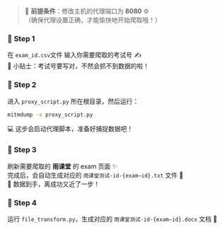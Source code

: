 > 🚀 **前提条件**：修改主机的代理端口为 **8080** ⚙️  
> （确保代理设置正确，才能愉快地开始爬取哦！）

### 🌟 **Step 1**  
在 `exam_id.csv`文件 输入你需要爬取的考试号 ✍️  
📌 小贴士：考试号要写对，不然会抓不到数据的啦！

### 🌟 **Step 2**  
进入 `proxy_script.py` 所在根目录，然后运行：  
```bash
mitmdump -s proxy_script.py
```  
💻 这步会启动代理脚本，准备好捕捉数据吧！

### 🌟 **Step 3**  
刷新需要爬取的 **雨课堂** 的 exam 页面 ✨  
完成后，会自动生成对应的 `雨课堂测试-id-{exam—id}.txt` 文件 📄  
🎯 数据到手，离成功又近了一步！

### 🌟 **Step 4**  
运行 `file_transform.py`，生成对应的 `雨课堂测试-id-{exam—id}.docx` 文档 📜  
